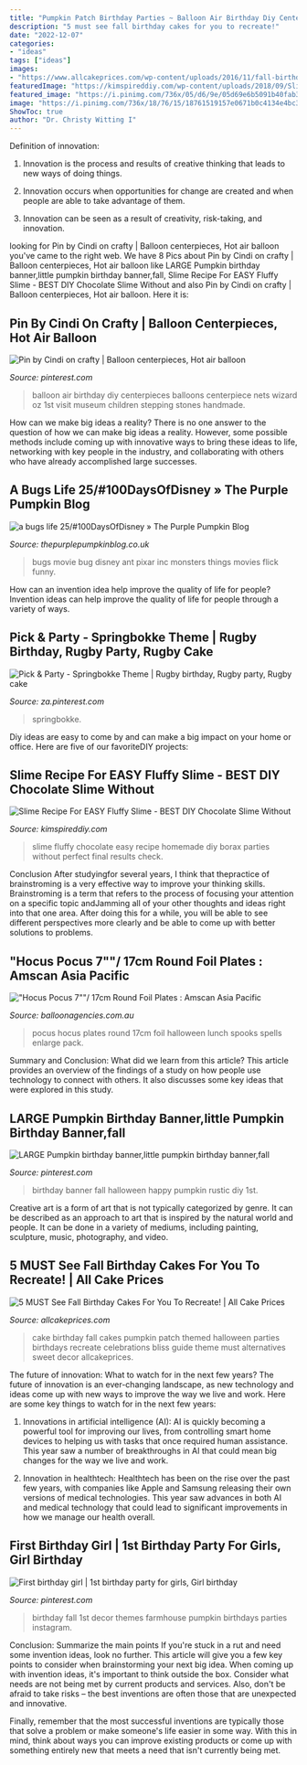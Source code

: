 ```yaml
---
title: "Pumpkin Patch Birthday Parties ~ Balloon Air Birthday Diy Centerpieces Balloons Centerpiece Nets Wizard Oz 1st Visit Museum Children Stepping Stones Handmade"
description: "5 must see fall birthday cakes for you to recreate!"
date: "2022-12-07"
categories:
- "ideas"
tags: ["ideas"]
images:
- "https://www.allcakeprices.com/wp-content/uploads/2016/11/fall-birthday-cake-1.jpg"
featuredImage: "https://kimspireddiy.com/wp-content/uploads/2018/09/Slime-Recipe-For-EASY-Fluffy-Slime-BEST-DIY-Chocolate-Slime-Without-Borax-Perfect-Homemade-Slime-For-Kids-Parties_4615.jpg"
featured_image: "https://i.pinimg.com/736x/05/d6/9e/05d69e6b5091b40fab39fb07f783fa1a.jpg"
image: "https://i.pinimg.com/736x/18/76/15/18761519157e0671b0c4134e4bc3cada--themed-parties.jpg"
ShowToc: true
author: "Dr. Christy Witting I"
---
```



Definition of innovation:
1. Innovation is the process and results of creative thinking that leads to new ways of doing things.
2. Innovation occurs when opportunities for change are created and when people are able to take advantage of them.

3. Innovation can be seen as a result of creativity, risk-taking, and innovation.

	

		
looking for Pin by Cindi on crafty | Balloon centerpieces, Hot air balloon you've came to the right web. We have 8 Pics about Pin by Cindi on crafty | Balloon centerpieces, Hot air balloon like LARGE Pumpkin birthday banner,little pumpkin birthday banner,fall, Slime Recipe For EASY Fluffy Slime - BEST DIY Chocolate Slime Without and also Pin by Cindi on crafty | Balloon centerpieces, Hot air balloon. Here it is:
		
    
## Pin By Cindi On Crafty | Balloon Centerpieces, Hot Air Balloon

<img loading=lazy src="https://i.pinimg.com/736x/03/a3/22/03a3223634f169e5883cc35b384a988f--balloon-party-balloon-ideas.jpg" onerror="this.onerror=null;this.src='https://tse2.mm.bing.net/th?id=OIP.pgX2As-BiQzYibKgzeFc5AHaJ7&amp;pid=15.1';" alt="Pin by Cindi on crafty | Balloon centerpieces, Hot air balloon">

_Source: pinterest.com_

>balloon air birthday diy centerpieces balloons centerpiece nets wizard oz 1st visit museum children stepping stones handmade. 

	

How can we make big ideas a reality?
There is no one answer to the question of how we can make big ideas a reality. However, some possible methods include coming up with innovative ways to bring these ideas to life, networking with key people in the industry, and collaborating with others who have already accomplished large successes.

    
## A Bugs Life 25/#100DaysOfDisney » The Purple Pumpkin Blog

<img loading=lazy src="http://www.thepurplepumpkinblog.co.uk/wp-content/uploads/2015/08/A-Bugs-Life-Movie-Poster.jpg" onerror="this.onerror=null;this.src='https://tse2.mm.bing.net/th?id=OIP.nwCWn78XxjxOZf85ZqjHogHaLH&amp;pid=15.1';" alt="a bugs life 25/#100DaysOfDisney » The Purple Pumpkin Blog">

_Source: thepurplepumpkinblog.co.uk_

>bugs movie bug disney ant pixar inc monsters things movies flick funny. 

	

How can an invention idea help improve the quality of life for people?
Invention ideas can help improve the quality of life for people through a variety of ways.

    
## Pick &amp; Party - Springbokke Theme | Rugby Birthday, Rugby Party, Rugby Cake

<img loading=lazy src="https://i.pinimg.com/736x/18/76/15/18761519157e0671b0c4134e4bc3cada--themed-parties.jpg" onerror="this.onerror=null;this.src='https://tse4.mm.bing.net/th?id=OIP.5TitYdjia4z6jkC1GLB_fgDfEs&amp;pid=15.1';" alt="Pick &amp; Party - Springbokke Theme | Rugby birthday, Rugby party, Rugby cake">

_Source: za.pinterest.com_

>springbokke. 

	

Diy ideas are easy to come by and can make a big impact on your home or office. Here are five of our favoriteDIY projects: 

    
## Slime Recipe For EASY Fluffy Slime - BEST DIY Chocolate Slime Without

<img loading=lazy src="https://kimspireddiy.com/wp-content/uploads/2018/09/Slime-Recipe-For-EASY-Fluffy-Slime-BEST-DIY-Chocolate-Slime-Without-Borax-Perfect-Homemade-Slime-For-Kids-Parties_4615.jpg" onerror="this.onerror=null;this.src='https://tse1.mm.bing.net/th?id=OIP.-LY9Fh2ksvEWYep4d5-6cQHaLH&amp;pid=15.1';" alt="Slime Recipe For EASY Fluffy Slime - BEST DIY Chocolate Slime Without">

_Source: kimspireddiy.com_

>slime fluffy chocolate easy recipe homemade diy borax parties without perfect final results check. 

	

Conclusion
After studyingfor several years, I think that thepractice of brainstroming is a very effective way to improve your thinking skills. Brainstroming is a term that refers to the process of focusing your attention on a specific topic andJamming all of your other thoughts and ideas right into that one area. After doing this for a while, you will be able to see different perspectives more clearly and be able to come up with better solutions to problems.

    
## &quot;Hocus Pocus 7&quot;&quot;/ 17cm Round Foil Plates : Amscan Asia Pacific

<img loading=lazy src="https://www.balloonagencies.com.au/graphics_cache/0/c/56861-540019-1-3-800.jpg" onerror="this.onerror=null;this.src='https://tse1.mm.bing.net/th?id=OIP.RmMVJzLwkktUCyayjkCjKwHaHa&amp;pid=15.1';" alt="&quot;Hocus Pocus 7&quot;&quot;/ 17cm Round Foil Plates : Amscan Asia Pacific">

_Source: balloonagencies.com.au_

>pocus hocus plates round 17cm foil halloween lunch spooks spells enlarge pack. 

	

Summary and Conclusion: What did we learn from this article?
This article provides an overview of the findings of a study on how people use technology to connect with others. It also discusses some key ideas that were explored in this study.

    
## LARGE Pumpkin Birthday Banner,little Pumpkin Birthday Banner,fall

<img loading=lazy src="https://i.pinimg.com/736x/05/d6/9e/05d69e6b5091b40fab39fb07f783fa1a.jpg" onerror="this.onerror=null;this.src='https://tse3.mm.bing.net/th?id=OIP.xEKSt_tRTdEDGyw57OWwzgHaFj&amp;pid=15.1';" alt="LARGE Pumpkin birthday banner,little pumpkin birthday banner,fall">

_Source: pinterest.com_

>birthday banner fall halloween happy pumpkin rustic diy 1st. 

	

Creative art is a form of art that is not typically categorized by genre. It can be described as an approach to art that is inspired by the natural world and people. It can be done in a variety of mediums, including painting, sculpture, music, photography, and video.

    
## 5 MUST See Fall Birthday Cakes For You To Recreate! | All Cake Prices

<img loading=lazy src="https://www.allcakeprices.com/wp-content/uploads/2016/11/fall-birthday-cake-1.jpg" onerror="this.onerror=null;this.src='https://tse1.mm.bing.net/th?id=OIP.nlKGsXCCpFur4pWc9hm2PQHaLH&amp;pid=15.1';" alt="5 MUST See Fall Birthday Cakes For You To Recreate! | All Cake Prices">

_Source: allcakeprices.com_

>cake birthday fall cakes pumpkin patch themed halloween parties birthdays recreate celebrations bliss guide theme must alternatives sweet decor allcakeprices. 

	

The future of innovation: What to watch for in the next few years?
The future of innovation is an ever-changing landscape, as new technology and ideas come up with new ways to improve the way we live and work. Here are some key things to watch for in the next few years: 
1. Innovations in artificial intelligence (AI): AI is quickly becoming a powerful tool for improving our lives, from controlling smart home devices to helping us with tasks that once required human assistance. This year saw a number of breakthroughs in AI that could mean big changes for the way we live and work. 

2. Innovation in healthtech: Healthtech has been on the rise over the past few years, with companies like Apple and Samsung releasing their own versions of medical technologies. This year saw advances in both AI and medical technology that could lead to significant improvements in how we manage our health overall. 


    
## First Birthday Girl | 1st Birthday Party For Girls, Girl Birthday

<img loading=lazy src="https://i.pinimg.com/736x/5a/9a/e3/5a9ae3d09288c4cdce2505de369a38f8.jpg" onerror="this.onerror=null;this.src='https://tse1.mm.bing.net/th?id=OIP.NeA3J-L-cWgmfxHuvIThhwHaJ3&amp;pid=15.1';" alt="First birthday girl | 1st birthday party for girls, Girl birthday">

_Source: pinterest.com_

>birthday fall 1st decor themes farmhouse pumpkin birthdays parties instagram. 

	

Conclusion: Summarize the main points
If you're stuck in a rut and need some invention ideas, look no further. This article will give you a few key points to consider when brainstorming your next big idea.
When coming up with invention ideas, it's important to think outside the box. Consider what needs are not being met by current products and services. Also, don't be afraid to take risks – the best inventions are often those that are unexpected and innovative.

Finally, remember that the most successful inventions are typically those that solve a problem or make someone's life easier in some way. With this in mind, think about ways you can improve existing products or come up with something entirely new that meets a need that isn't currently being met.

